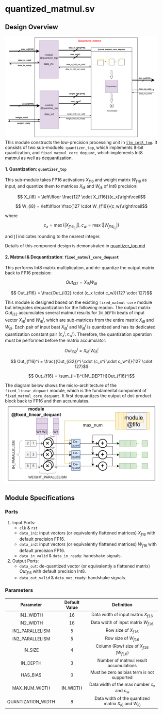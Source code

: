 # quantized_matmul.sv

## Design Overview
![](./figs/quantized_matmul_toplevel.png)
This module constructs the low-precision processing unit in [`llm_int8_top`](../rtl/llm_int8_top.sv). It consists of two sub-moduels: `quantizer_top`, which implements 8-bit quantization, and `fixed_matmul_core_dequant`, which implements Int8 matmul as well as dequantization.

#### 1. Quantization: `quantizer_top`
This sub-module takes FP16 activations $X_{f16}$ and weight matrix $W_{f16}$ as input, and quantize them to matrices $X_{i8}$ and $W_{i8}$ of Int8 precision:

$$ X_{i8} = \left\lfloor \frac{127 \cdot X_{f16}}{c_x}\right\rceil$$

$$ W_{i8} = \left\lfloor \frac{127 \cdot W_{f16}}{c_w}\right\rceil$$

where 

$$ c_x = \max\left(\left|X_{f16_{i, j}}\right|\right), c_w = \max\left(\left|W_{f16_{i, j}}\right|\right) $$

and $\left\lfloor\right\rceil$ indicates rounding to the nearest integer.

Details of this component design is demonstrated in [quantizer_top.md](./quantizer_top.md)

#### 2. Matmul & Dequantization: `fixed_matmul_core_dequant`
This performs Int8 matrix multiplication, and de-quantize the output matrix back to FP16 precision:

$$ Out_{i32} = X_{i8}W_{i8}$$

$$ Out_{f16} = \frac{Out_{i32} \cdot (c_x \cdot c_w)}{127 \cdot 127}$$

This module is designed based on the existing `fixed_matmul-core` module but integrates dequantization for the following readon. The output matrix $Out_{i32}$ accumulates several matmul results for `IN_DEPTH` beats of input vector $X_{i8}^i$ and $W_{i8}^i$, which are sub-matrices from the entire matrix $X_{i8}$ and $W_{i8}$. Each pair of input beat $X_{i8}^i$ and $W_{i8}^i$ is quantized and has its dedicated quantization constant pair $(c_x^i, c_w^i)$. Therefore, the quantization operation must be performed before the matrix accumulator:


$$ Out_{i32}^i = X_{i8}^iW_{i8}^i$$


$$ Out_{f16}^i = \frac{{Out_{i32}}^i \cdot (c_x^i \cdot c_w^i)}{127 \cdot 127}$$


$$ Out_{f16} = \sum_{i=1}^{IN\_DEPTH}Out_{f16}^i$$

The diagram below shows the micro-architecture of the `fixed_linear_dequant` module, which is the fundamental component of `fixed_matmul_core_dequant`. It first dequantizes the output of dot-product block back to FP16 and then accumulates.
![](./figs/fixed_linear_dequant_toplevel.png)


## Module Specifications
### Ports
1. Input Ports:
    * `clk` & `rst`
    * `data_in1`: input vectors (or equivalently flattened matrices) $X_{f16}$ with default precision FP16.
    * `data_in2`: input vectors (or equivalently flattened matrices) $W_{f16}$ with default precision FP16.
    * `data_in_valid` & `data_in_ready`: handshake signals.
2. Output Ports:
    * `data_out`: de-quantized vector (or equivalently a flattened matrix) $Out_{f16}$ with default precision Int8.
    * `data_out_valid` & `data_out_ready`: handshake signals.

### Parameters

| Parameter | Default Value | Definition |
| :---: | :---: | :---:|
| IN1_WIDTH | 16 | Data width of input matrix $X_{f16}$|
| IN2_WIDTH | 16 | Data width of input matrix $W_{f16}$|
| IN1_PARALLELISM | 5 | Row size of $X_{f16}$|
| IN2_PARALLELISM | 5 | Row size of $W_{f16}$|
| IN_SIZE | 4 | Column (Row) size of $X_{f16}$ ($W_{f16}$)|
| IN_DEPTH | 3 | Number of matmul result accumulations|
| HAS_BIAS | 0 | Must be zero as bias term is not supported |
| MAX_NUM_WIDTH | IN_WIDTH | Data width of the max number $c_x$ and $c_w$|
| QUANTIZATION_WIDTH | 8 | Data width of the quantized matrix $X_{i8}$ and $W_{i8}$|



